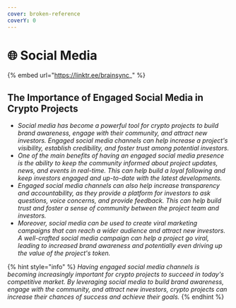 ```yaml
---
cover: broken-reference
coverY: 0
---
```


# 🌐 Social Media

{% embed url="https://linktr.ee/brainsync_" %}

## The Importance of Engaged Social Media in Crypto Projects

* _Social media has become a powerful tool for crypto projects to build brand awareness, engage with their community, and attract new investors. Engaged social media channels can help increase a project's visibility, establish credibility, and foster trust among potential investors._
* _One of the main benefits of having an engaged social media presence is the ability to keep the community informed about project updates, news, and events in real-time. This can help build a loyal following and keep investors engaged and up-to-date with the latest developments._
* _Engaged social media channels can also help increase transparency and accountability, as they provide a platform for investors to ask questions, voice concerns, and provide feedback. This can help build trust and foster a sense of community between the project team and investors._
* _Moreover, social media can be used to create viral marketing campaigns that can reach a wider audience and attract new investors. A well-crafted social media campaign can help a project go viral, leading to increased brand awareness and potentially even driving up the value of the project's token._

{% hint style="info" %}
_Having engaged social media channels is becoming increasingly important for crypto projects to succeed in today's competitive market. By leveraging social media to build brand awareness, engage with the community, and attract new investors, crypto projects can increase their chances of success and achieve their goals._
{% endhint %}
